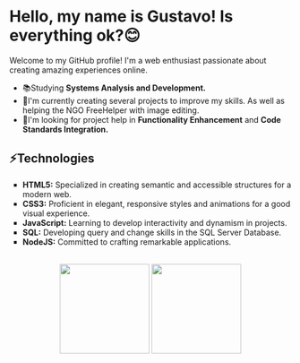 <h1>Hello, my name is Gustavo! Is everything ok?😊</h1>
<p>Welcome to my GitHub profile! I'm a web enthusiast passionate about creating amazing experiences online.</p>

<ul>
  <li>📚Studying <strong>Systems Analysis and Development.</strong></li>
  <li>📌I'm currently creating several projects to improve my skills. As well as helping the NGO FreeHelper with image editing.</li>
  <li>📂I'm looking for project help in <strong>Functionality Enhancement</strong> and <strong>Code Standards Integration.</strong></li>
</ul>

<h2>⚡Technologies</h2>
<ul type="square">
  <li><strong>HTML5:</strong> Specialized in creating semantic and accessible structures for a modern web.</li>
  <li><strong>CSS3:</strong> Proficient in elegant, responsive styles and animations for a good visual experience.</li>
  <li><strong>JavaScript:</strong> Learning to develop interactivity and dynamism in projects.</li>
  <li><strong>SQL:</strong> Developing query and change skills in the SQL Server Database.</li>
  <li><strong>NodeJS:</strong> Committed to crafting remarkable applications.</li>
</ul>

<br>
<div align="center">
  <img height="160em" src="https://github-readme-stats.vercel.app/api?username=gustx21&show_icons=true&theme=github_dark&include_all_commits=true&count_private=true"/>
  <img height="160em" src="https://github-readme-stats.vercel.app/api/top-langs/?username=gustx21&layout=compact&langs_count=7&theme=github_dark"/>
</div>


